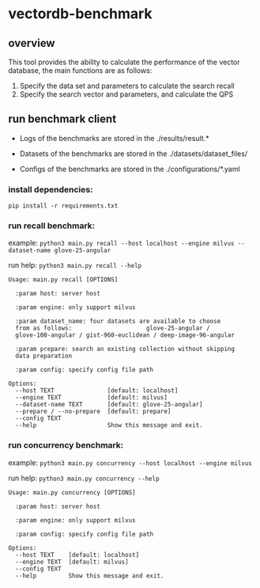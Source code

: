 # vectordb-benchmark

## overview
This tool provides the ability to calculate the performance of the vector database, the main functions are as follows:
1. Specify the data set and parameters to calculate the search recall
2. Specify the search vector and parameters, and calculate the QPS

## run benchmark client
* Logs of the benchmarks are stored in the ./results/result.*

* Datasets of the benchmarks are stored in the ./datasets/dataset_files/

* Configs of the benchmarks are stored in the ./configurations/*.yaml


### install dependencies:

`pip install -r requirements.txt`

### run recall benchmark:

example: `python3 main.py recall --host localhost --engine milvus --dataset-name glove-25-angular`

run help: `python3 main.py recall --help`

```text
Usage: main.py recall [OPTIONS]

  :param host: server host

  :param engine: only support milvus

  :param dataset_name: four datasets are available to choose
  from as follows:                     glove-25-angular /
  glove-100-angular / gist-960-euclidean / deep-image-96-angular

  :param prepare: search an existing collection without skipping
  data preparation

  :param config: specify config file path

Options:
  --host TEXT               [default: localhost]
  --engine TEXT             [default: milvus]
  --dataset-name TEXT       [default: glove-25-angular]
  --prepare / --no-prepare  [default: prepare]
  --config TEXT
  --help                    Show this message and exit.
```


### run concurrency benchmark:

example: `python3 main.py concurrency --host localhost --engine milvus`

run help: `python3 main.py concurrency --help`

```text
Usage: main.py concurrency [OPTIONS]

  :param host: server host

  :param engine: only support milvus

  :param config: specify config file path

Options:
  --host TEXT    [default: localhost]
  --engine TEXT  [default: milvus]
  --config TEXT
  --help         Show this message and exit.
```